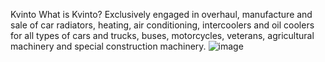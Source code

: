 
Kvinto
What is Kvinto?
Exclusively engaged in overhaul, manufacture and sale of car radiators, heating, air conditioning, intercoolers and oil coolers for all types of cars and trucks, buses, motorcycles, veterans, agricultural machinery and special construction machinery.
![image](https://user-images.githubusercontent.com/73166204/110361973-fd3fa100-8040-11eb-99b4-e008437343b1.png)
